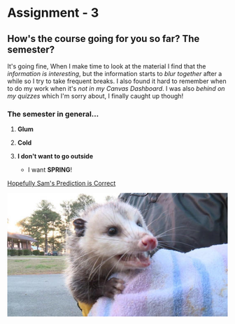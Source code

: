 # <h1> Assignment - 3
## <h2> How's the course going for you so far? The semester?

It's going fine, When I make time to look at the material I find that the *information is interesting*, but the information starts to *blur together* after a while so I try to take frequent breaks. I also found it hard to remember when to do my work when it's *not in my Canvas Dashboard*. I was also *behind on my quizzes* which I'm sorry about, I finally caught up though!

### The semester in general...
1. **Glum**
2. **Cold**
3. **I don't want to go outside**

   - I want **SPRING**!

[Hopefully Sam's Prediction is Correct](https://www.waff.com/2025/01/31/sand-mountain-sam-predicts-an-early-spring-2025/)

![Sam's Picture](https://github.com/Chloe-Kujawa/MART341-WebDesign/blob/main/WebDesignHomework/Assignment3/images/sam.jpg)
